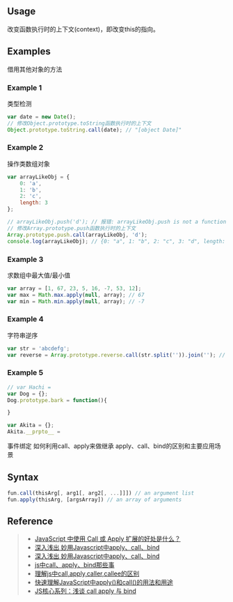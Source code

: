 ## Usage
改变函数执行时的上下文(context)，即改变this的指向。

## Examples

借用其他对象的方法
### Example 1
类型检测
```javascript
var date = new Date();
// 修改Object.prototype.toString函数执行时的上下文
Object.prototype.toString.call(date); // "[object Date]"
```

### Example 2
操作类数组对象
```javascript
var arrayLikeObj = {
	0: 'a',
	1: 'b',
	2: 'c',
	length: 3
};

// arrayLikeObj.push('d'); // 报错: arrayLikeObj.push is not a function
// 修改Array.prototype.push函数执行时的上下文
Array.prototype.push.call(arrayLikeObj, 'd');
console.log(arrayLikeObj); // {0: "a", 1: "b", 2: "c", 3: "d", length: 4}
```

### Example 3
求数组中最大值/最小值
```javascript
var array = [1, 67, 23, 5, 16, -7, 53, 12];
var max = Math.max.apply(null, array); // 67
var min = Math.min.apply(null, array); // -7
```

### Example 4
字符串逆序
```javascript
var str = 'abcdefg';
var reverse = Array.prototype.reverse.call(str.split('')).join(''); // "gfedcba"
```

### Example 5
```javascript
// var Hachi =
var Dog = {};
Dog.prototype.bark = function(){

}

var Akita = {};
Akita.__prpto__ =
```

事件绑定
如何利用call、apply来做继承
apply、call、bind的区别和主要应用场景

## Syntax
```javascript
fun.call(thisArg[, arg1[, arg2[, ...]]]) // an argument list
fun.apply(thisArg, [argsArray]) // an array of arguments
```

## Reference
> - [JavaScript 中使用 Call 或 Apply 扩展的好处是什么？](https://www.v2ex.com/t/252790)
> - [深入浅出 妙用Javascript中apply、call、bind](http://www.cnblogs.com/coco1s/p/4833199.html)
> - [深入浅出 妙用Javascript中apply、call、bind](https://github.com/chokcoco/apply-call-bind/tree/master)
> - [js中call、apply、bind那些事](http://qianlongo.github.io/2016/04/26/js中call、apply、bind那些事/)
> - [理解js中call,apply,caller,callee的区别](http://xuyuan923.github.io/2015/01/24/理解js中call,apply,bind,caller,callee的区别/)
> - [快速理解JavaScript中apply()和call()的用法和用途](https://segmentfault.com/a/1190000004581945)
> - [JS核心系列：浅谈 call apply 与 bind](http://www.cnblogs.com/onepixel/p/5143863.html)
